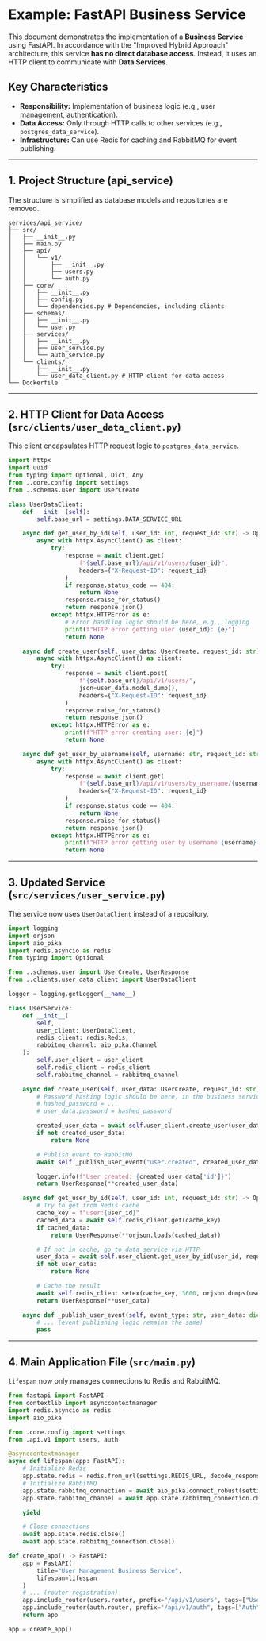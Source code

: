 # Example: FastAPI Business Service

This document demonstrates the implementation of a **Business Service** using FastAPI. In accordance with the "Improved Hybrid Approach" architecture, this service **has no direct database access**. Instead, it uses an HTTP client to communicate with **Data Services**.

## Key Characteristics
- **Responsibility:** Implementation of business logic (e.g., user management, authentication).
- **Data Access:** Only through HTTP calls to other services (e.g., `postgres_data_service`).
- **Infrastructure:** Can use Redis for caching and RabbitMQ for event publishing.

---

## 1. Project Structure (api_service)

The structure is simplified as database models and repositories are removed.

```
services/api_service/
├── src/
│   ├── __init__.py
│   ├── main.py
│   ├── api/
│   │   └── v1/
│   │       ├── __init__.py
│   │       ├── users.py
│   │       └── auth.py
│   ├── core/
│   │   ├── __init__.py
│   │   ├── config.py
│   │   └── dependencies.py # Dependencies, including clients
│   ├── schemas/
│   │   ├── __init__.py
│   │   └── user.py
│   ├── services/
│   │   ├── __init__.py
│   │   ├── user_service.py
│   │   └── auth_service.py
│   └── clients/
│       ├── __init__.py
│       └── user_data_client.py # HTTP client for data access
└── Dockerfile
```

---

## 2. HTTP Client for Data Access (`src/clients/user_data_client.py`)

This client encapsulates HTTP request logic to `postgres_data_service`.

```python
import httpx
import uuid
from typing import Optional, Dict, Any
from ..core.config import settings
from ..schemas.user import UserCreate

class UserDataClient:
    def __init__(self):
        self.base_url = settings.DATA_SERVICE_URL

    async def get_user_by_id(self, user_id: int, request_id: str) -> Optional[Dict[str, Any]]:
        async with httpx.AsyncClient() as client:
            try:
                response = await client.get(
                    f"{self.base_url}/api/v1/users/{user_id}",
                    headers={"X-Request-ID": request_id}
                )
                if response.status_code == 404:
                    return None
                response.raise_for_status()
                return response.json()
            except httpx.HTTPError as e:
                # Error handling logic should be here, e.g., logging
                print(f"HTTP error getting user {user_id}: {e}")
                return None

    async def create_user(self, user_data: UserCreate, request_id: str) -> Optional[Dict[str, Any]]:
        async with httpx.AsyncClient() as client:
            try:
                response = await client.post(
                    f"{self.base_url}/api/v1/users/",
                    json=user_data.model_dump(),
                    headers={"X-Request-ID": request_id}
                )
                response.raise_for_status()
                return response.json()
            except httpx.HTTPError as e:
                print(f"HTTP error creating user: {e}")
                return None

    async def get_user_by_username(self, username: str, request_id: str) -> Optional[Dict[str, Any]]:
        async with httpx.AsyncClient() as client:
            try:
                response = await client.get(
                    f"{self.base_url}/api/v1/users/by_username/{username}",
                    headers={"X-Request-ID": request_id}
                )
                if response.status_code == 404:
                    return None
                response.raise_for_status()
                return response.json()
            except httpx.HTTPError as e:
                print(f"HTTP error getting user by username {username}: {e}")
                return None
```

---

## 3. Updated Service (`src/services/user_service.py`)

The service now uses `UserDataClient` instead of a repository.

```python
import logging
import orjson
import aio_pika
import redis.asyncio as redis
from typing import Optional

from ..schemas.user import UserCreate, UserResponse
from ..clients.user_data_client import UserDataClient

logger = logging.getLogger(__name__)

class UserService:
    def __init__(
        self, 
        user_client: UserDataClient,
        redis_client: redis.Redis,
        rabbitmq_channel: aio_pika.Channel
    ):
        self.user_client = user_client
        self.redis_client = redis_client
        self.rabbitmq_channel = rabbitmq_channel

    async def create_user(self, user_data: UserCreate, request_id: str) -> Optional[UserResponse]:
        # Password hashing logic should be here, in the business service
        # hashed_password = ...
        # user_data.password = hashed_password

        created_user_data = await self.user_client.create_user(user_data, request_id)
        if not created_user_data:
            return None

        # Publish event to RabbitMQ
        await self._publish_user_event("user.created", created_user_data)

        logger.info(f"User created: {created_user_data['id']}")
        return UserResponse(**created_user_data)

    async def get_user_by_id(self, user_id: int, request_id: str) -> Optional[UserResponse]:
        # Try to get from Redis cache
        cache_key = f"user:{user_id}"
        cached_data = await self.redis_client.get(cache_key)
        if cached_data:
            return UserResponse(**orjson.loads(cached_data))

        # If not in cache, go to data service via HTTP
        user_data = await self.user_client.get_user_by_id(user_id, request_id)
        if not user_data:
            return None

        # Cache the result
        await self.redis_client.setex(cache_key, 3600, orjson.dumps(user_data))
        return UserResponse(**user_data)

    async def _publish_user_event(self, event_type: str, user_data: dict) -> None:
        # ... (event publishing logic remains the same)
        pass
```

---

## 4. Main Application File (`src/main.py`)

`lifespan` now only manages connections to Redis and RabbitMQ.

```python
from fastapi import FastAPI
from contextlib import asynccontextmanager
import redis.asyncio as redis
import aio_pika

from .core.config import settings
from .api.v1 import users, auth

@asynccontextmanager
async def lifespan(app: FastAPI):
    # Initialize Redis
    app.state.redis = redis.from_url(settings.REDIS_URL, decode_responses=True)
    # Initialize RabbitMQ
    app.state.rabbitmq_connection = await aio_pika.connect_robust(settings.RABBITMQ_URL)
    app.state.rabbitmq_channel = await app.state.rabbitmq_connection.channel()

    yield

    # Close connections
    await app.state.redis.close()
    await app.state.rabbitmq_connection.close()

def create_app() -> FastAPI:
    app = FastAPI(
        title="User Management Business Service",
        lifespan=lifespan
    )
    # ... (router registration)
    app.include_router(users.router, prefix="/api/v1/users", tags=["Users"])
    app.include_router(auth.router, prefix="/api/v1/auth", tags=["Auth"])
    return app

app = create_app()
```